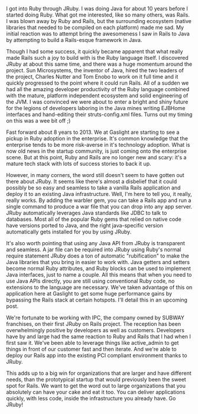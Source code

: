I got into Ruby through JRuby. I was doing Java for about 10 years before I
started doing Ruby. What got me interested, like so many others, was Rails. I
was blown away by Ruby and Rails, but the surrounding ecosystem (native
libraries that needed to be compiled on each platform) made me sad. My initial
reaction was to attempt bring the awesomeness I saw in Rails to Java by
attempting to build a Rails-esque framework in Java.

Though I had some success, it quickly became apparent that what really made
Rails such a joy to build with is the Ruby language itself. I discovered JRuby
at about this same time, and there was a huge momentum around the project. Sun
Microsystems, the inventor of Java, hired the two leaders of the project,
Charles Nutter and Tom Enobo to work on it full time and it quickly progressed
to the point where it could run Rails. All of a sudden we had all the amazing
developer productivity of the Ruby language combined with the mature, platform
independent ecosystem and solid engineering of the JVM. I was convinced we
were about to enter a bright and shiny future for the legions of developers
laboring in the Java mines writing EJBHome interfaces and hand-editing their
struts-config.xml files. Turns out my timing on this was a wee bit off ;)

Fast forward about 8 years to 2013. We at Gaslight are starting to see a
pickup in Ruby adoption in the enterprise.  It's common knowledge that the
enterprise tends to be more risk-averse in it's technology adoption. What 
is now old news in the startup community, is just coming onto the enterprise 
scene. But at this point, Ruby and Rails are no longer new and scary: it's
a mature tech stack with lots of success stories to back it up.

However, in many corners, the word still doesn't seem to have gotten
out there about JRuby. It seems like there's almost a disbelief that it could
possibly be so easy and seamless to take a vanilla Rails application and
deploy it to an existing Java infrastructure. Well, I'm here to tell you, it
really, really works. By adding the warbler gem, you can take a Rails app and
run a single command to produce a war file that you can drop into any app
server. JRuby automatically leverages Java standards like JDBC to
talk to databases. Most all of the popular Ruby gems that relied on native code
have versions ported to Java, and the right java-specific version
automatically gets installed for you by using JRuby.

It's also worth pointing that using any Java API from JRuby is transparent and
seamless. A jar file can be required into JRuby using Ruby's normal require
statement JRuby does a ton of automatic "rubification" to make the Java
libraries that you bring in easier to work with. Java getters and setters become
normal Ruby attributes, and Ruby blocks can be used to implement Java interfaces,
just to name a couple. All this means that when you need to use Java APIs
directly, you are still using conventional Ruby code, no extensions to the
language are necessary. We've taken advantage of this on application here at
Gaslight to get some huge performance gains by bypassing the Rails stack at
certain hotspots. I'll detail this in an upcoming post.

We're fortunate to be working with IPC, the company owned by SUBWAY
franchises, on their first JRuby on Rails project. The reception has been
overwhelmingly positive by developers as well as customers. Developers have 
by and large had the same reaction to Ruby and Rails that I had when I first saw it.
We've been able to leverage things like active_admin to get things in front of
our customer fast and then iterate. And we're able to deploy our Rails app
into the existing PCI compliant environment thanks to JRuby.

This adds up to a big win for organizations that are larger and
have different needs, than the prototypical startup that would previously been
the sweet spot for Rails. We want to get the word out to large organizations 
that you absolutely can have your cake and eat it too. You can deliver applications 
quickly, with less code, inside the infrastructure you already have. Go JRuby!
